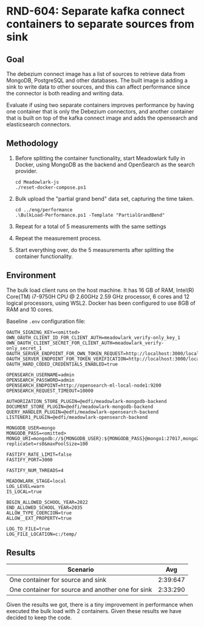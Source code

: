 # RND-604: Separate kafka connect containers to separate sources from sink

## Goal

The debezium connect image has a list of sources to retrieve data from MongoDB, PostgreSQL
and other databases. The built image is adding a sink to write data to other sources,
and this can affect performance since the connector is both reading and writing data.

Evaluate if using two separate containers improves performance by having one container
that is only the Debezium connectors, and another container that is built on top of the
kafka connect image and adds the opensearch and elasticsearch connectors.

## Methodology

1. Before splitting the container functionality, start Meadowlark fully in Docker,
using MongoDB as the backend and OpenSearch as the search provider.

   ```pwsh
   cd Meadowlark-js
   ./reset-docker-compose.ps1
   ```

2. Bulk upload the "partial grand bend" data set, capturing the time taken.

   ```pwsh
   cd ../eng/performance
   .\BulkLoad-Performance.ps1 -Template "PartialGrandBend"
   ```

3. Repeat for a total of 5 measurements with the same settings
4. Repeat the measurement process.
5. Start everything over, do the 5 measurements after splitting the container functionality.

## Environment

The bulk load client runs on the host machine. It has 16 GB of RAM,
Intel(R) Core(TM) i7-9750H CPU @ 2.60GHz   2.59 GHz processor, 6 cores and
12 logical processors, using WSL2. Docker has been configured to use 8GB of RAM
and 10 cores.

Baseline `.env` configuration file:

```none
OAUTH_SIGNING_KEY=<omitted>
OWN_OAUTH_CLIENT_ID_FOR_CLIENT_AUTH=meadowlark_verify-only_key_1
OWN_OAUTH_CLIENT_SECRET_FOR_CLIENT_AUTH=meadowlark_verify-only_secret_1
OAUTH_SERVER_ENDPOINT_FOR_OWN_TOKEN_REQUEST=http://localhost:3000/local/oauth/token
OAUTH_SERVER_ENDPOINT_FOR_TOKEN_VERIFICATION=http://localhost:3000/local/oauth/verify
OAUTH_HARD_CODED_CREDENTIALS_ENABLED=true

OPENSEARCH_USERNAME=admin
OPENSEARCH_PASSWORD=admin
OPENSEARCH_ENDPOINT=http://opensearch-ml-local-node1:9200
OPENSEARCH_REQUEST_TIMEOUT=10000

AUTHORIZATION_STORE_PLUGIN=@edfi/meadowlark-mongodb-backend
DOCUMENT_STORE_PLUGIN=@edfi/meadowlark-mongodb-backend
QUERY_HANDLER_PLUGIN=@edfi/meadowlark-opensearch-backend
LISTENER1_PLUGIN=@edfi/meadowlark-opensearch-backend

MONGODB_USER=mongo
MONGODB_PASS=<omitted>
MONGO_URI=mongodb://${MONGODB_USER}:${MONGODB_PASS}@mongo1:27017,mongo2:27018,mongo3:27019/?replicaSet=rs0&maxPoolSize=100

FASTIFY_RATE_LIMIT=false
FASTIFY_PORT=3000

FASTIFY_NUM_THREADS=4

MEADOWLARK_STAGE=local
LOG_LEVEL=warn
IS_LOCAL=true

BEGIN_ALLOWED_SCHOOL_YEAR=2022
END_ALLOWED_SCHOOL_YEAR=2035
ALLOW_TYPE_COERCION=true
ALLOW__EXT_PROPERTY=true

LOG_TO_FILE=true
LOG_FILE_LOCATION=c:/temp/
```

## Results

| Scenario                                          | Avg      |
| ------------------------------------------------- | -------- |
| One container for source and sink                 | 2:39:647 |
| One container for source and another one for sink | 2:33:290 |

Given the results we got, there is a tiny improvement in performance when executed
the bulk load with 2 containers. Given these results we have decided to keep the code.
